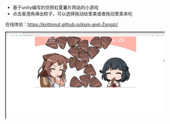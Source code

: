 - 基于unity编写的仿照虹夏薯片网站的小游戏  
- 点击香澄角弹出粽子，可以选择拖动给里美或者拖动里美来吃  

在线体验：https://kotlinnut.github.io/ksm-and-Zongzi/

![游戏截图](https://github.com/kotlinnut/ksm-and-Zongzi/blob/main/snapshot/1.png)
